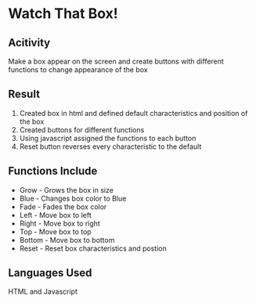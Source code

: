 # Watch That Box! #

## Acitivity ##
Make a box appear on the screen and create buttons with different functions to change appearance of the box

## Result ##
1. Created box in html and defined default characteristics and position of the box
2. Created buttons for different functions
3. Using javascript assigned the functions to each button
4. Reset button reverses every characteristic to the default

## Functions Include ##
* Grow - Grows the box in size
* Blue - Changes box color to Blue
* Fade - Fades the box color
* Left - Move box to left
* Right - Move box to right
* Top - Move box to top
* Bottom - Move box to bottom
* Reset - Reset box characteristics and postion

## Languages Used ##  
HTML and Javascript


